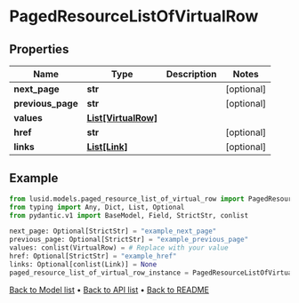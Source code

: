 # PagedResourceListOfVirtualRow

## Properties
Name | Type | Description | Notes
------------ | ------------- | ------------- | -------------
**next_page** | **str** |  | [optional] 
**previous_page** | **str** |  | [optional] 
**values** | [**List[VirtualRow]**](VirtualRow.md) |  | 
**href** | **str** |  | [optional] 
**links** | [**List[Link]**](Link.md) |  | [optional] 
## Example

```python
from lusid.models.paged_resource_list_of_virtual_row import PagedResourceListOfVirtualRow
from typing import Any, Dict, List, Optional
from pydantic.v1 import BaseModel, Field, StrictStr, conlist

next_page: Optional[StrictStr] = "example_next_page"
previous_page: Optional[StrictStr] = "example_previous_page"
values: conlist(VirtualRow) = # Replace with your value
href: Optional[StrictStr] = "example_href"
links: Optional[conlist(Link)] = None
paged_resource_list_of_virtual_row_instance = PagedResourceListOfVirtualRow(next_page=next_page, previous_page=previous_page, values=values, href=href, links=links)

```

[Back to Model list](../README.md#documentation-for-models) &#8226; [Back to API list](../README.md#documentation-for-api-endpoints) &#8226; [Back to README](../README.md)


